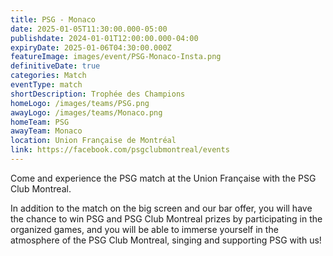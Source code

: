 ```yaml
---
title: PSG - Monaco
date: 2025-01-05T11:30:00.000-05:00
publishdate: 2024-01-01T12:00:00.000-04:00
expiryDate: 2025-01-06T04:30:00.000Z
featureImage: images/event/PSG-Monaco-Insta.png
definitiveDate: true
categories: Match
eventType: match
shortDescription: Trophée des Champions
homeLogo: /images/teams/PSG.png
awayLogo: /images/teams/Monaco.png
homeTeam: PSG
awayTeam: Monaco
location: Union Française de Montréal
link: https://facebook.com/psgclubmontreal/events
---
```


Come and experience the PSG match at the Union Française with the PSG Club Montreal.

In addition to the match on the big screen and our bar offer, you will have the chance to win PSG and PSG Club Montreal prizes by participating in the organized games, and you will be able to immerse yourself in the atmosphere of the PSG Club Montreal, singing and supporting PSG with us!
